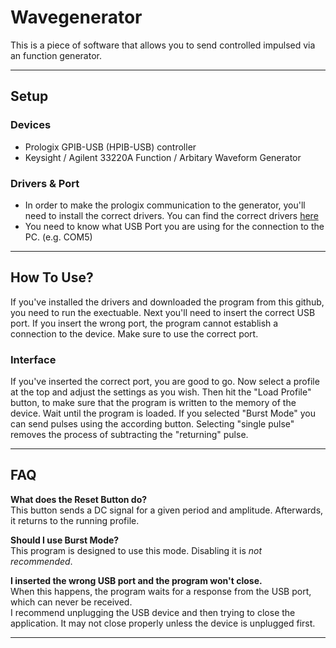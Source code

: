 # Wavegenerator

This is a piece of software that allows you to send controlled impulsed via an function generator.

---

## Setup

### Devices
- Prologix GPIB-USB (HPIB-USB) controller
- Keysight / Agilent 33220A Function / Arbitary Waveform Generator

### Drivers & Port
- In order to make the prologix communication to the generator, you'll need to install the correct drivers. You can find the correct drivers [here](https://ftdichip.com/drivers/d2xx-drivers/)
- You need to know what USB Port you are using for the connection to the PC. (e.g. COM5)
---
## How To Use?
If you've installed the drivers and downloaded the program from this github, you need to run the exectuable. 
Next you'll need to insert the correct USB port. If you insert the wrong port, the program cannot establish a connection to the device. Make sure to use the correct port.

### Interface
If you've inserted the correct port, you are good to go. Now select a profile at the top and adjust the settings as you wish. Then hit the "Load Profile" button, to make sure that the program is written to the memory of the device.
Wait until the program is loaded. If you selected "Burst Mode" you can send pulses using the according button. Selecting "single pulse" removes the process of subtracting the "returning" pulse.

---

## FAQ

**What does the Reset Button do?**  
This button sends a DC signal for a given period and amplitude. Afterwards, it returns to the running profile.

**Should I use Burst Mode?**  
This program is designed to use this mode. Disabling it is *_not recommended_*.

**I inserted the wrong USB port and the program won't close.**  
When this happens, the program waits for a response from the USB port, which can never be received.  
I recommend unplugging the USB device and then trying to close the application. It may not close properly unless the device is unplugged first.

---
